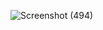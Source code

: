 ![Screenshot (494)](https://github.com/user-attachments/assets/5a7a8c20-54ee-40dd-b934-c5812878f0f3)
